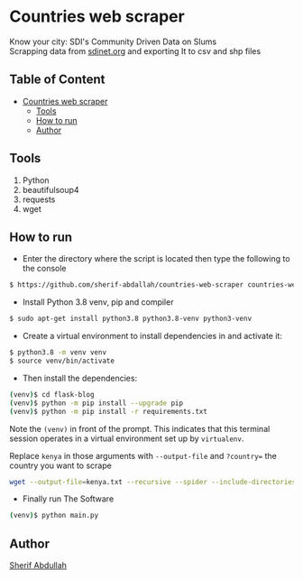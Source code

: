 # Countries web scraper
Know your city: SDI's Community Driven Data on Slums \
Scrapping data from [sdinet.org](https://sdinet.org/) and exporting It to csv and shp files

## Table of Content
- [Countries web scraper](#Countries-web-scraper)
  * [Tools](#tools)
  * [How to run](#how-to-run)
  * [Author](#author)

## Tools
1. Python
2. beautifulsoup4
3. requests
4. wget

## How to run
* Enter the directory where the script is located then type the following to the console
```sh
$ https://github.com/sherif-abdallah/countries-web-scraper countries-web-scraper
```
* Install Python 3.8 venv, pip and compiler

```sh
$ sudo apt-get install python3.8 python3.8-venv python3-venv
```

* Create a virtual environment to install dependencies in and activate it:

```sh
$ python3.8 -m venv venv
$ source venv/bin/activate
```

* Then install the dependencies:

```sh
(venv)$ cd flask-blog
(venv)$ python -m pip install --upgrade pip
(venv)$ python -m pip install -r requirements.txt
```
Note the `(venv)` in front of the prompt. This indicates that this terminal
session operates in a virtual environment set up by `virtualenv`.

Replace `kenya` in those arguments with `--output-file` and `?country=` the country you want to scrape 
```sh
wget --output-file=kenya.txt --recursive --spider --include-directories="/settlement/,/explore-our-data/country/" http://sdinet.org/explore-our-data/country/?country=kenya
```

* Finally run The Software
```sh
(venv)$ python main.py
```

## Author
[Sherif Abdullah](https://github.com/sherif-abdallah)


